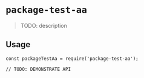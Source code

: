 # `package-test-aa`

> TODO: description

## Usage

```
const packageTestAa = require('package-test-aa');

// TODO: DEMONSTRATE API
```
